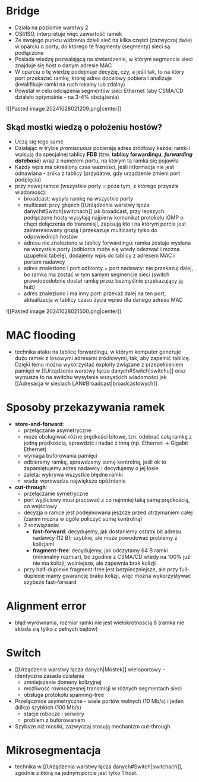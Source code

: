 #  Bridge

- Działa na poziomie warstwy 2
- OSI/ISO, interpretuje więc zawartość ramek
- Ze swojego punktu widzenia dzieli sieć na kilka części (zazwyczaj dwie) w oparciu o porty, do którego te fragmenty (segmenty) sieci są podłączone
- Posiada wiedzę pozwalającą na stwierdzenie, w którym segmencie sieci znajduje się host o danym adresie MAC
- W oparciu o tę wiedzę podejmuje decyzję, czy, a jeśli tak, to na który port przekazać ramkę, której adres docelowy pobiera i analizuje (kwalifikuje ramki na ruch lokalny lub zdalny)
- Powstał w celu odciążenia segmentów sieci Ethernet (aby CSMA/CD działało optymalnie - na 3-4% obciążenia)

![[Pasted image 20241028021209.png|center]]

## Skąd mostki wiedzą o położeniu hostów?

- Uczą się tego same
- Działając w trybie *promiscuous* pobierają adres źródłowy każdej ramki i wpisują do specjalnej tablicy **FDB** (tzw. **tablicy forwardingu**, ***forwarding database***) wraz z numerem portu, na którym ta ramka się pojawiła
- Każdy wpis ma określony czas ważności, jeśli informacja nie jest odnawiana - znika z tablicy (przydatne, gdy urządzenie zmieni port podpięcia)
- przy nowej ramce (wszystkie porty = poza tym, z którego przyszła wiadomość):
	- broadcast: wysyła ramkę na wszystkie porty
	- multicast: przy głupich [[Urządzenia warstwy łącza danych#Switch|switchach]] jak broadcast, przy lepszych podłączone hosty wysyłają najpierw komunikat protokołu IGMP o chęci dołączenia do transmisji, zapisują kto i na którym porcie jest zainteresowany grupą i przekazuje multicasty tylko do odpowiednich hostów
	- adresu nie znaleziono w tablicy forwardingu: ramka zostaje wysłana na wszystkie porty (odbiorca może się wtedy odezwać i można uzupełnić tabelę), dodajemy wpis do tablicy z adresem MAC i portem nadawcy
	- adres znaleziono i port odbiorcy = port nadawcy: nie przekazuj dalej, bo ramka ma zostać w tym samym segmencie sieci (switch prawdopodobnie dostał ramkę przez bezmyślnie przekazujący ją hub)
	- adres znaleziono i ma inny port: przekaż dalej na ten port, aktualizacja w tablicy czasu życia wpisu dla danego adresu MAC

![[Pasted image 20241028021500.png|center]]

# MAC flooding

- technika ataku na tablicę forwardingu, w którym komputer generuje dużo ramek z losowymi adresami źródłowymi, tak, aby zapełnić tablicę. Dzięki temu można wykorzystać exploity związane z przepełnieniem pamięci w [[Urządzenia warstwy łącza danych#Switch|switchu]] oraz wymusza to na switchu wysyłanie wszystkich wiadomości jak [[Adresacja w sieciach LAN#Broadcast|broadcastowych]]
# Sposoby przekazywania ramek

- **store-and-forward**:
	- przełączanie asymetryczne
	- może obsługiwać różne prędkości bitowe, tzn. odebrać całą ramkę z jedną prędkością, sprawdzić i nadać z inną (np. Ethernet -> Gigabit Ethernet)
	- wymaga buforowania pamięci
	- odbieramy ramkę, sprawdzamy sumę kontrolną, jeśli ok to zapamiętujemy adres nadawcy i decydujemy o jej losie
	- zaleta: wykrywa wszystkie błędne ramki
	- wada: wprowadza największe opóźnienie
- **cut-through**:
	- przełączanie symetryczne
	- port wyjściowy musi pracować z co najmniej taką samą prędkością, co wejściowy
	- decyzja o ramce jest podejmowana jeszcze przed otrzymaniem całej (zanim można w ogóle policzyć sumę kontrolną)
	- 2 rozwiązania:
		- **fast-forward**: decydujemy, jak dostaniemy ostatni bit adresu nadawcy (12 B); szybkie, ale może powodować problemy z kolizjami
		- **fragment-free**: decydujemy, jak odczytamy 64 B ramki (minimalny rozmiar), bo zgodnie z CSMA/CD wtedy na 100% już nie ma kolizji; wolniejsze, ale zapewnia brak kolizji
	- przy half-duplexie fragment-free jest bezpieczniejsze, ale przy full-duplexie mamy gwarancję braku kolizji, więc można wykorzystywać szybsze fast-forward
# Alignment error 

- błąd wyrównania, rozmiar ramki nie jest wielokrotnością 8 (ramka nie składa się tylko z pełnych bajtów)
# Switch

- [[Urządzenia warstwy łącza danych|Mostek]] wieloportowy – identyczna zasada działania
	- zmniejszenie domeny kolizyjnej
	- możliwość równoczesnej transmisji w różnych segmentach sieci
	- obsługa protokołu spanning-tree
- Przełącznice asymetryczne - wiele portów wolnych (10 Mb/s) i jeden (kilka) szybkich (100 Mb/s)
	- stacje robocze i serwery
	- problem z buforowaniem
- Szybsze niż mostki, zazwyczaj stosują mechanizm cut-through
# Mikrosegmentacja
- technika w [[Urządzenia warstwy łącza danych#Switch|switchach]], zgodnie z którą na jednym porcie jest tylko 1 host.